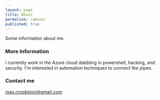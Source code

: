 ```yaml
---
layout: page
title: About
permalink: /about/
published: true
---
```


Some information about me.

### More Information

I currently work in the Azure cloud dabbling in powershell, hacking, and security.  I'm interested in automation techniques to connect the pipes.    

### Contact me

[max.crookston@gmail.com](mailto:max.crookston@gmail.com)
